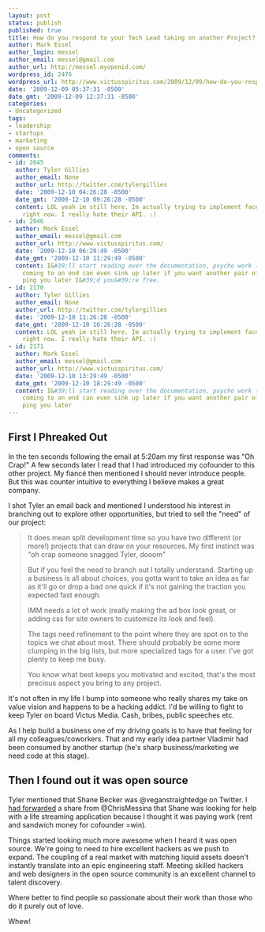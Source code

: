 ```yaml
---
layout: post
status: publish
published: true
title: How do you respond to your Tech Lead taking on another Project?
author: Mark Essel
author_login: messel
author_email: messel@gmail.com
author_url: http://messel.myopenid.com/
wordpress_id: 2476
wordpress_url: http://www.victusspiritus.com/2009/12/09/how-do-you-respond-to-your-tech-lead-taking-on-another-project/
date: '2009-12-09 05:37:31 -0500'
date_gmt: '2009-12-09 12:37:31 -0500'
categories:
- Uncategorized
tags:
- leadership
- startups
- marketing
- open source
comments:
- id: 2045
  author: Tyler Gillies
  author_email: None
  author_url: http://twitter.com/tylergillies
  date: '2009-12-10 04:26:28 -0500'
  date_gmt: '2009-12-10 09:26:28 -0500'
  content: LOL yeah im still here. Im actually trying to implement facebook stuff
    right now. I really hate their API. :)
- id: 2046
  author: Mark Essel
  author_email: messel@gmail.com
  author_url: http://www.victusspiritus.com/
  date: '2009-12-10 06:29:49 -0500'
  date_gmt: '2009-12-10 11:29:49 -0500'
  content: I&#39;ll start reading over the documentation, psycho work (day job) week
    coming to an end can even sink up later if you want another pair of eyes.<br><br>I&#39;ll
    ping you later I&#39;d you&#39;re free.
- id: 2170
  author: Tyler Gillies
  author_email: None
  author_url: http://twitter.com/tylergillies
  date: '2009-12-10 11:26:28 -0500'
  date_gmt: '2009-12-10 16:26:28 -0500'
  content: LOL yeah im still here. Im actually trying to implement facebook stuff
    right now. I really hate their API. :)
- id: 2171
  author: Mark Essel
  author_email: messel@gmail.com
  author_url: http://www.victusspiritus.com/
  date: '2009-12-10 13:29:49 -0500'
  date_gmt: '2009-12-10 18:29:49 -0500'
  content: I&#39;ll start reading over the documentation, psycho work (day job) week
    coming to an end can even sink up later if you want another pair of eyes.<br><br>I&#39;ll
    ping you later
---
```

<h2>First I Phreaked Out</h2>
<p>In the ten seconds following the email at 5:20am my first response was "Oh Crap!" A few seconds later I read that I had introduced my cofounder to this other project. My fiancé then mentioned I should never introduce people. But this was counter intuitive to everything I believe makes a great company. </p>
<p>I shot Tyler an email back and mentioned I understood his interest in branching out to explore other opportunities, but tried to sell the "need" of our project:</p>
<blockquote><p>It does mean split development time so you have two different (or more!) projects that can draw on your resources. My first instinct was "oh crap someone snagged Tyler, dooom"</p>
<p>But if you feel the need to branch out I totally understand. Starting up a business is all about choices, you gotta want to take an idea as far as it'll go or drop a bad one quick if it's not gaining the traction you expected fast enough.</p>
<p>IMM needs a lot of work (really making the ad box look great, or adding css for site owners to customize its look and feel).</p>
<p>The tags need refinement to the point where they are spot on to the topics we chat about most. There should probably be some more clumping in the big lists, but more specialized tags for a user. I've got plenty to keep me busy.</p>
<p>You know what best keeps you motivated and excited, that's the most<br />
precious aspect you bring to any project.
</p></blockquote>
<p>It's not often in my life I bump into someone who really shares my take on value vision and happens to be a hacking addict. I'd be willing to fight to keep Tyler on board Victus Media. Cash, bribes, public speeches etc. </p>
<p>As I help build a business one of my driving goals is to have that feeling for all my colleagues/coworkers. That and my early idea partner Vladimir had been consumed by another startup (he's sharp business/marketing we need code at this stage).</p>
<h2>Then I found out it was open source</h2>
<p>Tyler mentioned that Shane Becker was @veganstraightedge on Twitter. I <a href="https://twitter.com/victusfate/status/6467187629">had forwarded</a> a share from @ChrisMessina that Shane was looking for help with a life streaming application because I thought it was paying work (rent and sandwich money for cofounder =win).</p>
<p>Things started looking much more awesome when I heard it was open source. We're going to need to hire excellent hackers as we push to expand. The coupling of a real market with matching liquid assets doesn't instantly translate into an epic engineering staff. Meeting skilled hackers and web designers in the open source community is an excellent channel to talent discovery. </p>
<p>Where better to find people so passionate about their work than those who do it purely out of love.</p>
<p>Whew!</p>
